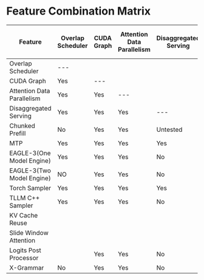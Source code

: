 # Feature Combination Matrix

| Feature                    | Overlap Scheduler | CUDA Graph | Attention Data Parallelism | Disaggregated Serving | Chunked Prefill | MTP | EAGLE-3(One Model Engine) | EAGLE-3(Two Model Engine) | Torch Sampler | TLLM C++ Sampler | KV Cache Reuse | Slide Window Attention | Logits Post Processor | X-Grammar |
| -------------------------- | ----------------- | ---------- | -------------------------- | --------------------- | --------------- | --- | ------------------------- | ------------------------- | ------------- | ---------------- | -------------- | ---------------------- | --------------------- | --------- |
| Overlap Scheduler          | ---               |            |                            |                       |                 |     |                           |                           |               |                  |                |                        |                       |           |
| CUDA Graph                 | Yes               | ---        |                            |                       |                 |     |                           |                           |               |                  |                |                        |                       |           |
| Attention Data Parallelism | Yes               | Yes        | ---                        |                       |                 |     |                           |                           |               |                  |                |                        |                       |           |
| Disaggregated Serving      | Yes               | Yes        | Yes                        | ---                   |                 |     |                           |                           |               |                  |                |                        |                       |           |
| Chunked Prefill            | No                | Yes        | Yes                        | Untested              | ---             |     |                           |                           |               |                  |                |                        |                       |           |
| MTP                        | Yes               | Yes        | Yes                        | Yes                   | Untested        | --- |                           |                           |               |                  |                |                        |                       |           |
| EAGLE-3(One Model Engine)  | Yes               | Yes        | Yes                        | No                    | Untested        | No  | ---                       |                           |               |                  |                |                        |                       |           |
| EAGLE-3(Two Model Engine)  | NO                | Yes        | Yes                        | No                    | Untested        | No  | No                        | ---                       |               |                  |                |                        |                       |           |
| Torch Sampler              | Yes               | Yes        | Yes                        | Yes                   | Yes             | Yes | Yes                       | Yes                       | ---           |                  |                |                        |                       |           |
| TLLM C++ Sampler           | Yes               | Yes        | Yes                        | No                    | Yes             | No  | No                        | No                        | No            | ---              |                |                        |                       |           |
| KV Cache Reuse             |                   |            |                            |                       |                 |     |                           |                           |               |                  | ---            |                        |                       |           |
| Slide Window Attention     |                   |            |                            |                       |                 |     |                           |                           |               |                  |                | ---                    |                       |           |
| Logits Post Processor      |                   | Yes        | Yes                        | No                    | Untested        | No  | No                        | No                        | Yes           | Yes              |                |                        | ---                   |           |
| X-Grammar                  | No                | Yes        | Yes                        | No                    | Untested        | No  | No                        | No                        | Yes           | Yes              |                |                        |                       | ---       |
